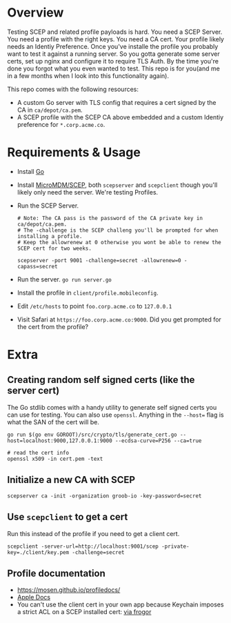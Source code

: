 # Overview

Testing SCEP and related profile payloads is hard. You need a SCEP Server. You need a profile with the right keys. You need a CA cert. Your profile likely needs an Identiy Preference. Once you've installe the profile you probably want to test it against a running server. So you gotta generate some server certs, set up nginx and configure it to require TLS Auth. By the time you're done you forgot what you even wanted to test. This repo is for you(and me in a few months when I look into this functionality again).

This repo comes with the following resources:

- A custom Go server with TLS config that requires a cert signed by the CA in `ca/depot/ca.pem`.
- A SCEP profile with the SCEP CA above embedded and a custom Identiy preference for `*.corp.acme.co`.

# Requirements & Usage

- Install [Go](https://golang.org/dl/)
- Install [MicroMDM/SCEP](https://github.com/micromdm/scep), both `scepserver` and `scepclient` though you'll likely only need the server. We're testing Profiles.

- Run the SCEP Server.
    ```
    # Note: The CA pass is the password of the CA private key in ca/depot/ca.pem.
    # The -challenge is the SCEP challeng you'll be prompted for when installing a profile.
    # Keep the allowrenew at 0 otherwise you wont be able to renew the SCEP cert for two weeks.

    scepserver -port 9001 -challenge=secret -allowrenew=0 -capass=secret
    ```

- Run the server. 
    `go run server.go`

- Install the profile in `client/profile.mobileconfig`.

- Edit `/etc/hosts` to point `foo.corp.acme.co` to `127.0.0.1`

- Visit Safari at `https://foo.corp.acme.co:9000`. Did you get prompted for the cert from the profile?

# Extra

## Creating random self signed certs (like the server cert)

The Go stdlib comes with a handy utility to generate self signed certs you can use for testing. You can also use `openssl`.
Anything in the `--host=` flag is what the SAN of the cert will be.

```
go run $(go env GOROOT)/src/crypto/tls/generate_cert.go --host=localhost:9000,127.0.0.1:9000 --ecdsa-curve=P256 --ca=true

# read the cert info
openssl x509 -in cert.pem -text
```

## Initialize a new CA with SCEP

```
scepserver ca -init -organization groob-io -key-password=secret
```

## Use `scepclient` to get a cert

Run this instead of the profile if you need to get a client cert.

```
scepclient -server-url=http://localhost:9001/scep -private-key=./client/key.pem -challenge=secret
```

## Profile documentation

- https://mosen.github.io/profiledocs/
- [Apple Docs](https://developer.apple.com/library/content/featuredarticles/iPhoneConfigurationProfileRef/Introduction/Introduction.html#//apple_ref/doc/uid/TP40010206-CH1-SW18)
- You can't use the client cert in your own app because Keychain imposes a strict ACL on a SCEP installed cert:
[via frogor](https://github.com/munki/munki/issues/662#issuecomment-250538851)
